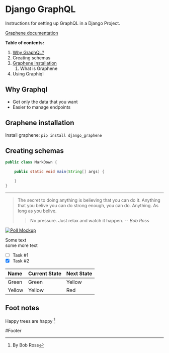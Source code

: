 # Django GraphQL

Instructions for setting up GraphQL in a Django Project.

[Graphene documentation](https://docs.graphene-python.org/projects/django/en/latest/)

**Table of contents:**

1. [Why GraphQL?](#why-graphql)
2. Creating schemas
3. [Graphene installation](#graphene-installation)
    1. What is Graphene
4. Using Graphiql

## Why Graphql

- Get only the data that you want
- Easier to manage endpoints

## Graphene installation

Install graphene: `pip install django_graphene`

## Creating schemas

```java
public class MarkDown {
    
    public static void main(String[] args) {
        
    }
}
```

---

> The secret to doing anything is believing that you can do it. Anything that you belive you can do strong enough, you can do. Anything. As long as you belive.
>
>> No pressure. Just relax and watch it happen.
>  -- *Bob Ross*

[![Poll Mockup](https://miro.medium.com/max/822/0*GnvKh-82dOq3hQ8R.png)](https://docs.graphene-python.org/projects/django/en/latest/)

Some text <br> some more text

- [ ] Task #1
- [x] Task #2

| Name | Current State | Next State |
| :------ | :------ | :------ |
| Green | Green | Yellow |
| Yellow | Yellow | Red |

## Foot notes

Happy trees are happy [^1]

#Footer

[^1]: By Bob Ross
